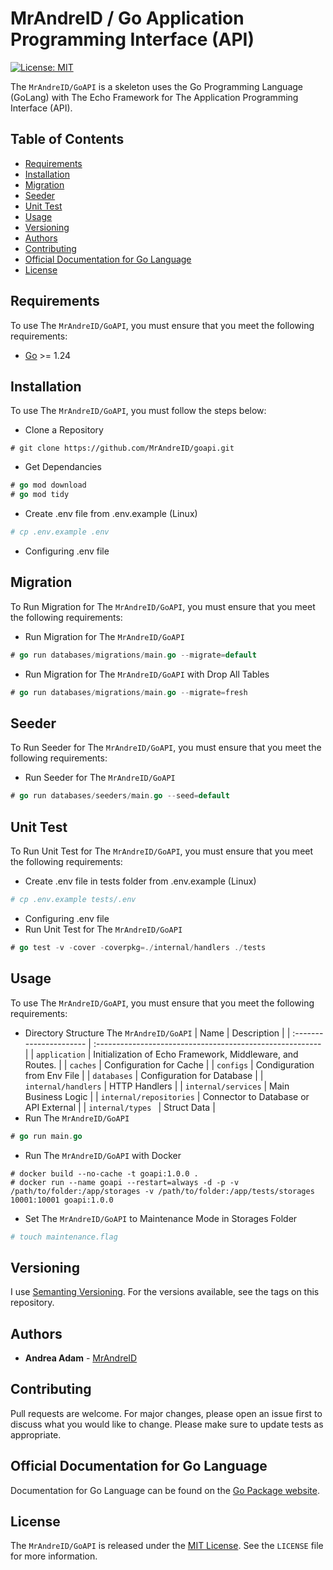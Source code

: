 # MrAndreID / Go Application Programming Interface (API)

[![License: MIT](https://img.shields.io/badge/License-MIT-yellow.svg)](https://opensource.org/licenses/MIT)

The `MrAndreID/GoAPI` is a skeleton uses the Go Programming Language (GoLang) with The Echo Framework for The Application Programming Interface (API).

## Table of Contents

* [Requirements](#requirements)
* [Installation](#installation)
* [Migration](#migration)
* [Seeder](#seeder)
* [Unit Test](#unit-test)
* [Usage](#usage)
* [Versioning](#versioning)
* [Authors](#authors)
* [Contributing](#contributing)
* [Official Documentation for Go Language](#official-documentation-for-go-language)
* [License](#license)

## Requirements

To use The `MrAndreID/GoAPI`, you must ensure that you meet the following requirements:
- [Go](https://golang.org/) >= 1.24

## Installation

To use The `MrAndreID/GoAPI`, you must follow the steps below:
- Clone a Repository
```git
# git clone https://github.com/MrAndreID/goapi.git
```
- Get Dependancies
```go
# go mod download
# go mod tidy
```
- Create .env file from .env.example (Linux)
```sh
# cp .env.example .env
```
- Configuring .env file

## Migration

To Run Migration for The `MrAndreID/GoAPI`, you must ensure that you meet the following requirements:
- Run Migration for The `MrAndreID/GoAPI`
```go
# go run databases/migrations/main.go --migrate=default
```
- Run Migration for The `MrAndreID/GoAPI` with Drop All Tables
```go
# go run databases/migrations/main.go --migrate=fresh
```

## Seeder

To Run Seeder for The `MrAndreID/GoAPI`, you must ensure that you meet the following requirements:
- Run Seeder for The `MrAndreID/GoAPI`
```go
# go run databases/seeders/main.go --seed=default
```

## Unit Test

To Run Unit Test for The `MrAndreID/GoAPI`, you must ensure that you meet the following requirements:
- Create .env file in tests folder from .env.example (Linux)
```sh
# cp .env.example tests/.env
```
- Configuring .env file
- Run Unit Test for The `MrAndreID/GoAPI`
```go
# go test -v -cover -coverpkg=./internal/handlers ./tests
```

## Usage

To use The `MrAndreID/GoAPI`, you must ensure that you meet the following requirements:
- Directory Structure The `MrAndreID/GoAPI`
| Name                    | Description                                               |
| :---------------------- | :-------------------------------------------------------- |
| `application`           | Initialization of Echo Framework, Middleware, and Routes. |
| `caches`                | Configuration for Cache |
| `configs`               | Condiguration from Env File |
| `databases`             | Configuration for Database |
| `internal/handlers`     | HTTP Handlers |
| `internal/services`     | Main Business Logic |
| `internal/repositories` | Connector to Database or API External |
| `internal/types `       | Struct Data |
- Run The `MrAndreID/GoAPI`
```go
# go run main.go
```
- Run The `MrAndreID/GoAPI` with Docker
```docker
# docker build --no-cache -t goapi:1.0.0 .
# docker run --name goapi --restart=always -d -p -v /path/to/folder:/app/storages -v /path/to/folder:/app/tests/storages 10001:10001 goapi:1.0.0
```
- Set The `MrAndreID/GoAPI` to Maintenance Mode in Storages Folder
```sh
# touch maintenance.flag
```

## Versioning

I use [Semanting Versioning](https://semver.org/). For the versions available, see the tags on this repository. 

## Authors

- **Andrea Adam** - [MrAndreID](https://github.com/MrAndreID)

## Contributing

Pull requests are welcome. For major changes, please open an issue first to discuss what you would like to change.
Please make sure to update tests as appropriate.

## Official Documentation for Go Language

Documentation for Go Language can be found on the [Go Package website](https://pkg.go.dev/).

## License

The `MrAndreID/GoAPI` is released under the [MIT License](https://opensource.org/licenses/MIT). See the `LICENSE` file for more information.

